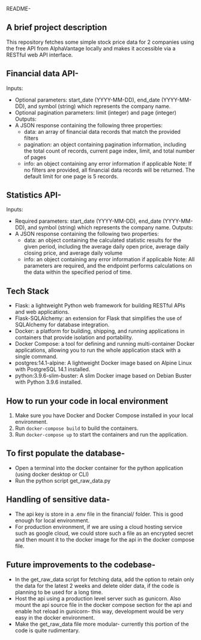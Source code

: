 README-

## A brief project description

This repository fetches some simple stock price data for 2 companies using the free API from AlphaVantage  locally and makes it accessible via a RESTful web API interface.

## Financial data API- 
Inputs:
* Optional parameters: start_date (YYYY-MM-DD), end_date (YYYY-MM-DD), and symbol (string) which represents the company name.
* Optional pagination parameters: limit (integer) and page (integer)
Outputs:
* A JSON response containing the following three properties:
    * data: an array of financial data records that match the provided filters
    * pagination: an object containing pagination information, including the total count of records, current page index, limit, and total number of pages
    * info: an object containing any error information if applicable
Note: If no filters are provided, all financial data records will be returned. The default limit for one page is 5 records.


## Statistics API- 

Inputs:
* Required parameters: start_date (YYYY-MM-DD), end_date (YYYY-MM-DD), and symbol (string) which represents the company name. Outputs:
* A JSON response containing the following two properties:
    * data: an object containing the calculated statistic results for the given period, including the average daily open price, average daily closing price, and average daily volume
    * info: an object containing any error information if applicable
Note: All parameters are required, and the endpoint performs calculations on the data within the specified period of time.


## Tech Stack
* Flask: a lightweight Python web framework for building RESTful APIs and web applications.
* Flask-SQLAlchemy: an extension for Flask that simplifies the use of SQLAlchemy for database integration.
* Docker: a platform for building, shipping, and running applications in containers that provide isolation and portability.
* Docker Compose: a tool for defining and running multi-container Docker applications, allowing you to run the whole application stack with a single command.
* postgres:14.1-alpine: A lightweight Docker image based on Alpine Linux with PostgreSQL 14.1 installed.
* python:3.9.6-slim-buster: A slim Docker image based on Debian Buster with Python 3.9.6 installed.


## How to run your code in local environment

1. Make sure you have Docker and Docker Compose installed in your local environment.
2. Run `docker-compose build` to build the containers.
3. Run `docker-compose up` to start the containers and run the application.

## To first populate the database-
* Open a terminal into the docker container for the python application (using docker desktop or CLI)
* Run the python script get_raw_data.py


## Handling of sensitive data-
* The api key is store in a .env file in the financial/ folder. This is good enough for local environment.
* For production environment, if we are using a cloud hosting service such as google cloud, we could store such a file as an encrypted secret and then mount it to the docker image for the api in the docker compose file.


## Future improvements to the codebase-
* In the get_raw_data script for fetching data, add the option to retain only the data for the latest 2 weeks and delete older data, if the code is planning to be used for a long time.
* Host the api using a production level server such as gunicorn. Also mount the api source file in the docker compose section for the api and enable hot reload in gunicorn- this way, development would be very easy in the docker environment.
* Make the get_raw_data file more modular- currently this portion of the code is quite rudimentary. 

